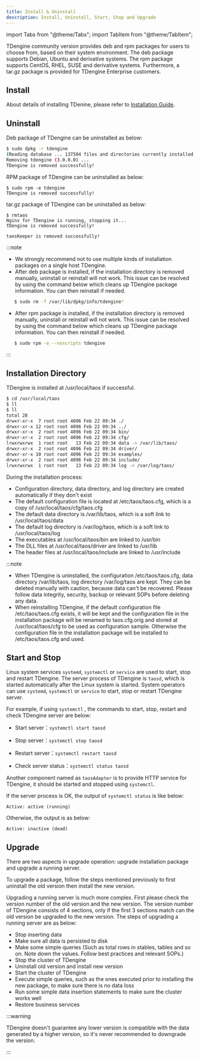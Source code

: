 ```yaml
---
title: Install & Uninstall
description: Install, Uninstall, Start, Stop and Upgrade
---
```


import Tabs from "@theme/Tabs";
import TabItem from "@theme/TabItem";

TDengine community version provides deb and rpm packages for users to choose from, based on their system environment. The deb package supports Debian, Ubuntu and derivative systems. The rpm package supports CentOS, RHEL, SUSE and derivative systems. Furthermore, a tar.gz package is provided for TDengine Enterprise customers.

## Install

About details of installing TDenine, please refer to [Installation Guide](../../get-started/package/).

## Uninstall

<Tabs>
<TabItem label="Uninstall Deb" value="debuninst">

Deb package of TDengine can be uninstalled as below:

```bash
$ sudo dpkg -r tdengine
(Reading database ... 137504 files and directories currently installed.)
Removing tdengine (3.0.0.0) ...
TDengine is removed successfully!

```

</TabItem>

<TabItem label="Uninstall RPM" value="rpmuninst">

RPM package of TDengine can be uninstalled as below:

```
$ sudo rpm -e tdengine
TDengine is removed successfully!
```

</TabItem>

<TabItem label="Uninstall tar.gz" value="taruninst">

tar.gz package of TDengine can be uninstalled as below:

```
$ rmtaos
Nginx for TDengine is running, stopping it...
TDengine is removed successfully!

taosKeeper is removed successfully!
```

</TabItem>
</Tabs>

:::note

- We strongly recommend not to use multiple kinds of installation packages on a single host TDengine. 
- After deb package is installed, if the installation directory is removed manually, uninstall or reinstall will not work. This issue can be resolved by using the command below which cleans up TDengine package information. You can then reinstall if needed.

```bash
   $ sudo rm -f /var/lib/dpkg/info/tdengine*
```

- After rpm package is installed, if the installation directory is removed manually, uninstall or reinstall will not work. This issue can be resolved by using the command below which cleans up TDengine package information. You can then reinstall if needed.

```bash
   $ sudo rpm -e --noscripts tdengine
```

:::

## Installation Directory

TDengine is installed at /usr/local/taos if successful.

```bash
$ cd /usr/local/taos
$ ll
$ ll
total 28
drwxr-xr-x  7 root root 4096 Feb 22 09:34 ./
drwxr-xr-x 12 root root 4096 Feb 22 09:34 ../
drwxr-xr-x  2 root root 4096 Feb 22 09:34 bin/
drwxr-xr-x  2 root root 4096 Feb 22 09:34 cfg/
lrwxrwxrwx  1 root root   13 Feb 22 09:34 data -> /var/lib/taos/
drwxr-xr-x  2 root root 4096 Feb 22 09:34 driver/
drwxr-xr-x 10 root root 4096 Feb 22 09:34 examples/
drwxr-xr-x  2 root root 4096 Feb 22 09:34 include/
lrwxrwxrwx  1 root root   13 Feb 22 09:34 log -> /var/log/taos/
```

During the installation process:

- Configuration directory, data directory, and log directory are created automatically if they don't exist
- The default configuration file is located at /etc/taos/taos.cfg, which is a copy of /usr/local/taos/cfg/taos.cfg
- The default data directory is /var/lib/taos, which is a soft link to /usr/local/taos/data
- The default log directory is /var/log/taos, which is a soft link to /usr/local/taos/log
- The executables at /usr/local/taos/bin are linked to /usr/bin
- The DLL files at /usr/local/taos/driver are linked to /usr/lib
- The header files at /usr/local/taos/include are linked to /usr/include

:::note

- When TDengine is uninstalled, the configuration /etc/taos/taos.cfg, data directory /var/lib/taos, log directory /var/log/taos are kept. They can be deleted manually with caution, because data can't be recovered. Please follow data integrity, security, backup or relevant SOPs before deleting any data.
- When reinstalling TDengine, if the default configuration file /etc/taos/taos.cfg exists, it will be kept and the configuration file in the installation package will be renamed to taos.cfg.orig and stored at /usr/local/taos/cfg to be used as configuration sample. Otherwise the configuration file in the installation package will be installed to /etc/taos/taos.cfg and used.

## Start and Stop

Linux system services `systemd`, `systemctl` or `service` are used to start, stop and restart TDengine. The server process of TDengine is `taosd`, which is started automatically after the Linux system is started. System operators can use `systemd`, `systemctl` or `service` to start, stop or restart TDengine server.

For example, if using `systemctl` , the commands to start, stop, restart and check TDengine server are below:

- Start server：`systemctl start taosd`

- Stop server：`systemctl stop taosd`

- Restart server：`systemctl restart taosd`

- Check server status：`systemctl status taosd`

Another component named as `taosAdapter` is to provide HTTP service for TDengine, it should be started and stopped using `systemctl`.

If the server process is OK, the output of `systemctl status` is like below:

```
Active: active (running)
```

Otherwise, the output is as below:

```
Active: inactive (dead)
```

## Upgrade

There are two aspects in upgrade operation: upgrade installation package and upgrade a running server.

To upgrade a package, follow the steps mentioned previously to first uninstall the old version then install the new version.

Upgrading a running server is much more complex. First please check the version number of the old version and the new version. The version number of TDengine consists of 4 sections, only if the first 3 sections match can the old version be upgraded to the new version. The steps of upgrading a running server are as below:

- Stop inserting data
- Make sure all data is persisted to disk
- Make some simple queries (Such as total rows in stables, tables and so on. Note down the values. Follow best practices and relevant SOPs.)
- Stop the cluster of TDengine
- Uninstall old version and install new version
- Start the cluster of TDengine
- Execute simple queries, such as the ones executed prior to installing the new package, to make sure there is no data loss
- Run some simple data insertion statements to make sure the cluster works well
- Restore business services

:::warning

TDengine doesn't guarantee any lower version is compatible with the data generated by a higher version, so it's never recommended to downgrade the version.

:::
